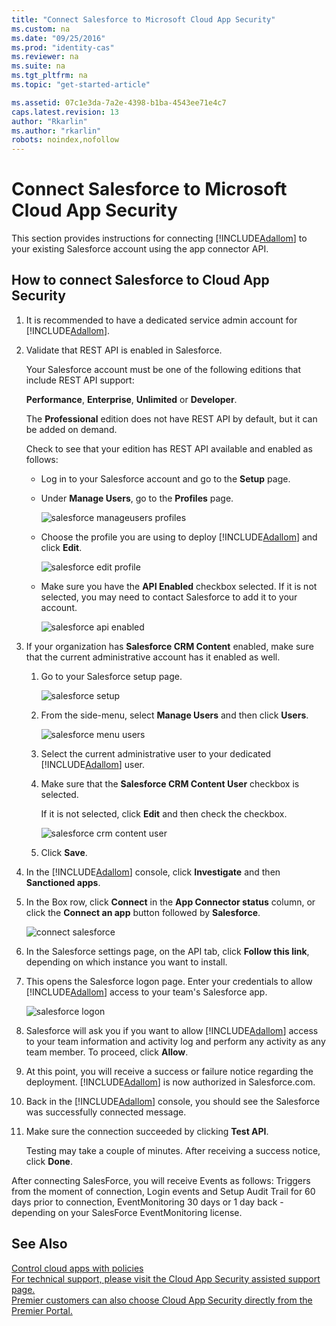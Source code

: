 ```yaml
---
title: "Connect Salesforce to Microsoft Cloud App Security"
ms.custom: na
ms.date: "09/25/2016"
ms.prod: "identity-cas"
ms.reviewer: na
ms.suite: na
ms.tgt_pltfrm: na
ms.topic: "get-started-article"

ms.assetid: 07c1e3da-7a2e-4398-b1ba-4543ee71e4c7
caps.latest.revision: 13
author: "Rkarlin"
ms.author: "rkarlin"
robots: noindex,nofollow
---
```

# Connect Salesforce to Microsoft Cloud App Security
  This section provides instructions for connecting [!INCLUDE[Adallom](./includes/adallom_md.md)] to your existing Salesforce account using the app connector API.  
  
## How to connect Salesforce to Cloud App Security  
  
1.  It is recommended to have a dedicated service admin account for [!INCLUDE[Adallom](./includes/adallom_md.md)].  
  
2.  Validate that REST API is enabled in Salesforce.  
  
     Your Salesforce account must be one of the following editions that include REST API support:  
  
     **Performance**, **Enterprise**, **Unlimited** or **Developer**.  
  
     The **Professional** edition does not have REST API by default, but it can be added on demand.  
  
     Check to see that your edition has REST API available and enabled as follows:  
  
    -   Log in to your Salesforce account and go to the **Setup** page.  
  
    -   Under **Manage Users**, go to the **Profiles** page.  
  
         ![salesforce manageusers profiles](./media/salesforce-manageusers-profiles.png "salesforce manageusers profiles")  
  
    -   Choose the profile you are using to deploy [!INCLUDE[Adallom](./includes/adallom_md.md)] and click **Edit**.  
  
         ![salesforce edit profile](./media/salesforce-edit-profile.png "salesforce edit profile")  
  
    -   Make sure you have the **API Enabled** checkbox selected. If it is not selected, you may need to contact Salesforce to add it to your account.  
  
         ![salesforce api enabled](./media/salesforce-api-enabled.png "salesforce api enabled")  
  
3.  If your organization has **Salesforce CRM Content** enabled, make sure that the current administrative account has it enabled as well.  
  
    1.  Go to your Salesforce setup page.  
  
         ![salesforce setup](./media/salesforce-setup.png "salesforce setup")  
  
    2.  From the side-menu, select **Manage Users** and then click **Users**.  
  
         ![salesforce menu users](./media/salesforce-menu-users.png "salesforce menu users")  
  
    3.  Select the current administrative user to your dedicated [!INCLUDE[Adallom](./includes/adallom_md.md)] user.  
  
    4.  Make sure that the **Salesforce CRM Content User** checkbox is selected.  
  
         If it is not selected, click **Edit** and then check the checkbox.  
  
         ![salesforce crm content user](./media/salesforce-crm-content-user.png "salesforce crm content user")  
  
    5.  Click **Save**.  
  
4.  In the [!INCLUDE[Adallom](./includes/adallom_md.md)] console, click **Investigate** and then **Sanctioned apps**.  
  
5.  In the Box row, click **Connect** in the **App Connector status** column, or click the **Connect an app** button followed by **Salesforce**.  
  
     ![connect salesforce](./media/connect-salesforce.png "connect salesforce")  
  
6.  In the Salesforce settings page, on the API tab, click **Follow this link**, depending on which instance you want to install.  
  
7.  This opens the Salesforce logon page. Enter your credentials to allow [!INCLUDE[Adallom](./includes/adallom_md.md)] access to your team's Salesforce app.  
  
     ![salesforce logon](./media/salesforce-logon.png "salesforce logon")  
  
8.  Salesforce will ask you if you want to allow [!INCLUDE[Adallom](./includes/adallom_md.md)] access to your team information and activity log and perform any activity as any team member. To proceed, click **Allow**.  
  
9. At this point, you will receive a success or failure notice regarding the deployment. [!INCLUDE[Adallom](./includes/adallom_md.md)] is now authorized in Salesforce.com.  
  
10. Back in the [!INCLUDE[Adallom](./includes/adallom_md.md)] console, you should see the Salesforce was successfully connected message.  
  
11. Make sure the connection succeeded by clicking **Test API**.  
  
     Testing may take a couple of minutes. After receiving a success notice, click **Done**.  
  
  
  After connecting SalesForce, you will receive Events as follows: Triggers from the moment of connection, Login events and Setup Audit Trail for 60 days prior to connection, EventMonitoring 30 days or 1 day back - depending on your SalesForce EventMonitoring license.
  
## See Also  
 [Control cloud apps with policies](control-cloud-apps-with-policies.md)   
 [For technical support, please visit the Cloud App Security assisted support page.](http://support.microsoft.com/oas/default.aspx?prid=16031)   
 [Premier customers can also choose Cloud App Security directly from the Premier Portal.](https://premier.microsoft.com/)  
  
  